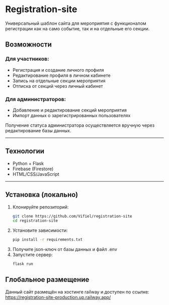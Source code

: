 # Registration-site

Универсальный шаблон сайта для мероприятия с функционалом регистрации как на само событие, так и на отдельные его секции.

## Возможности

### Для участников:

-  Регистрация и создание личного профиля
-  Редактирование профиля в личном кабинете
-  Запись на отдельные секции мероприятия
-  Отписка от секций через личный кабинет

###  Для администраторов:

-  Добавление и редактирование секций мероприятия
-  Импорт данных о зарегистрированных пользователях

Получение статуса администратора осуществляется вручную через редактирование базы данных.

---

## Технологии

- Python + Flask
- Firebase (Firestore)
- HTML/CSS/JavaScript

---

##  Установка (локально)

1. Клонируйте репозиторий:
    ```bash
    git clone https://github.com/Vifiel/registration-site
    cd registration-site
    ```
2. Установите зависимости:
    ```bash
    pip install -r requirements.txt
    ```
3. Получите json-ключ от базы данных и файл .env
4. Запустите сервер:
    ```bash
    flask run
    ```

## Глобальное размещение

Данный сайт размещён на хостинге railway и доступен по ссылке:
https://registration-site-production.up.railway.app/
